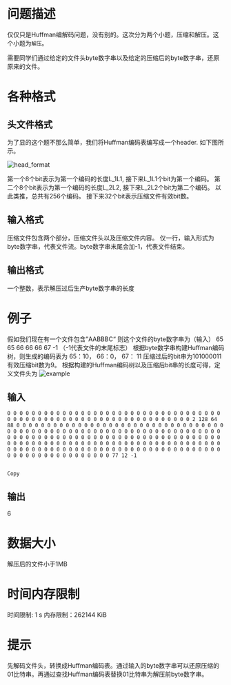 # 问题描述

仅仅只是Huffman编解码问题，没有别的。这次分为两个小题，压缩和解压。这个小题为`解压`。

需要同学们通过给定的文件头byte数字串以及给定的压缩后的byte数字串，还原原来的文件。

# 各种格式

## 头文件格式

为了显的这个题不那么简单，我们将Huffman编码表编写成一个header. 如下图所示。

![head_format](https://cs208-1255649684.cos.ap-guangzhou.myqcloud.com/Untitled%20Diagram.png)

第一个8个bit表示为第一个编码的长度L_1L1, 接下来L_1L1个bit为第一个编码。
第二个8个bit表示为第一个编码的长度L_2L2, 接下来L_2L2个bit为第二个编码。
以此类推，总共有256个编码。
接下来32个bit表示压缩文件有效bit数。

## 输入格式

压缩文件包含两个部分，压缩文件头以及压缩文件内容。
仅一行，输入形式为byte数字串，代表文件流。byte数字串末尾会加-1，代表文件结束。

## 输出格式

一个整数，表示解压过后生产byte数字串的长度

# 例子

假如我们现在有一个文件包含”AABBBC“
则这个文件的byte数字串为（输入） 65 65 66 66 66 67 -1 （-1代表文件的末尾标志）
根据byte数字串构建Huffman编码树，则生成的编码表为 65：10， 66：0， 67： 11
压缩过后的bit串为101000011 有效压缩bit数为9。
根据构建的Huffman编码树以及压缩后bit串的长度可得，定义文件头为
![example](https://cs208-1255649684.cos.ap-guangzhou.myqcloud.com/Example.png)

## 输入

```
0 0 0 0 0 0 0 0 0 0 0 0 0 0 0 0 0 0 0 0 0 0 0 0 0 0 0 0 0 0 0 0 0 0 0 0 0 0 0 0 0 0 0 0 0 0 0 0 0 0 0 0 0 0 0 0 0 0 0 0 0 0 0 0 0 2 128 64 88 0 0 0 0 0 0 0 0 0 0 0 0 0 0 0 0 0 0 0 0 0 0 0 0 0 0 0 0 0 0 0 0 0 0 0 0 0 0 0 0 0 0 0 0 0 0 0 0 0 0 0 0 0 0 0 0 0 0 0 0 0 0 0 0 0 0 0 0 0 0 0 0 0 0 0 0 0 0 0 0 0 0 0 0 0 0 0 0 0 0 0 0 0 0 0 0 0 0 0 0 0 0 0 0 0 0 0 0 0 0 0 0 0 0 0 0 0 0 0 0 0 0 0 0 0 0 0 0 0 0 0 0 0 0 0 0 0 0 0 0 0 0 0 0 0 0 0 0 0 0 0 0 0 0 0 0 0 0 0 0 0 0 0 0 0 0 0 0 0 0 0 0 0 0 0 0 0 0 0 0 0 0 0 0 0 0 0 0 0 0 0 77 12 -1


Copy
```

## 输出

6

# 数据大小

解压后的文件小于1MB

# 时间内存限制

时间限制: 1 s
内存限制：262144 KiB

# 提示

先解码文件头，转换成Huffman编码表。通过输入的byte数字串可以还原压缩的01比特串。再通过查找Huffman编码表替换01比特串为解压前byte数字串。